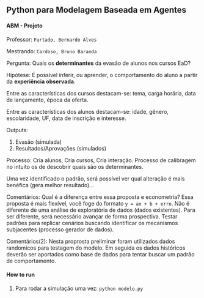 ## Python para Modelagem Baseada em Agentes
#### ABM - Projeto

Professor: `Furtado, Bernardo Alves`

Mestrando: `Cardoso, Bruno Baranda`

Pergunta: Quais os **determinantes** da evasão de alunos nos cursos EaD?

Hipótese: É possível inferir, ou aprender, o comportamento do aluno a partir da **experiência observada**.

Entre as características dos cursos destacam-se: tema, carga horária, data de lançamento, época da oferta.

Entre as características dos alunos destacam-se: idade, gênero, escolaridade, UF, data de inscrição e interesse.

Outputs:

1. Evasão (simulada)
2. Resultados/Aprovações (simulados)

Processo:
Cria alunos, Cria cursos, Cria interação. Processo de calibragem no intuito os de descobrir quais são os determinantes.

Uma vez identificado o padrão, será possível ver qual alteração é mais benéfica (gera melhor resultado)...

Comentários: Qual é a diferença entre essa proposta e econometria? Essa proposta é mais flexível, você foge do formato `y = ax + b + erro`. Não é diferente de uma análise de exploratória de dados (dados existentes). Para ser diferente, será necessário avançar de forma prospectiva. Testar padrões para replicar cenários buscando identificar os mecanismos subjacentes (processo gerador de dados).

Comentários(2): Nesta proprosta preliminar foram utilizados dados randomicos para testagem do modelo. Em seguida os dados históricos deverão ser aportados como base de dados para tentar buscar um padrão de comportamento. 

#### How to run

1. Para rodar a simulação uma vez:
`python modelo.py`
